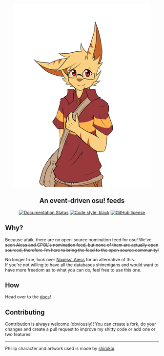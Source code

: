 <p align="center">
<img src="https://raw.githubusercontent.com/rorre/Phillip/master/img/Phillip.png" alt="Phillip. A character by shirokoi.">
</p>
<h2 align="center">An event-driven osu! feeds</h2>

<p align="center">
<a href="https://phillip.readthedocs.io/en/latest/?badge=latest"><img src="https://readthedocs.org/projects/phillip/badge/?version=latest" alt="Documentation Status"></a>
<a href="https://github.com/psf/black"><img src="https://img.shields.io/badge/code%20style-black-000000.svg" alt="Code style: black"></a>
<a href="https://github.com/rorre/Phillip/blob/master/LICENSE"><img alt="GitHub license" src="https://img.shields.io/github/license/rorre/Phillip"></a>
</p>

## Why?
~~Because afaik, there are no open-source nomination feed for osu! We've seen Aiess and CPOL's nomination feed, but none of them are actually open sourced, therefore I'm here to bring the feed to the open source community!~~

No longer true, look over [Naxess' Aiess](https://github.com/Naxesss/Aiess) for an alternative of this.  
If you're not willing to have all the databases shinenigans and would want to have more freedom as to what you can do, feel free to use this one.

## How
Head over to the [docs](https://rorre.github.io/Phillip/)!

## Contributing
Contribution is always welcome (obviously)! You can create a fork, do your changes and create a pull request to improve my shitty code or add one or two features!

------
Phillip character and artwork used is made by [shirokoi](https://twitter.com/shirokoi_arts).